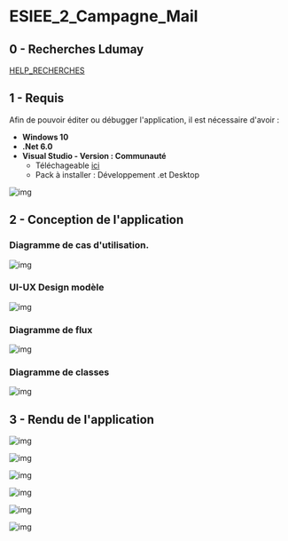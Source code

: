 # ESIEE_2_Campagne_Mail

## 0 - Recherches Ldumay

[HELP_RECHERCHES](HELP_RECHERCHES.md)

## 1 - Requis

Afin de pouvoir éditer ou débugger l'application, il est nécessaire d'avoir :

- **Windows 10**
- **.Net 6.0**
- **Visual Studio - Version : Communauté**
    - Téléchageable [ici](https://visualstudio.microsoft.com/fr/downloads/)
    - Pack à installer : Développement .et Desktop
    
![img](_img/Visual_Studio_Installer.png)

## 2 - Conception de l'application

### Diagramme de cas d'utilisation.

![img](_img/Projet_CSharp-User_Case.jpg)

### UI-UX Design modèle

![img](_img/Projet_CSharp-UI_UX_Design.jpg)

### Diagramme de flux

![img](_img/Projet_CSharp-Diagramme_de_flux.jpg)

### Diagramme de classes

![img](_img/Projet_CSharp-Diagramme_de_classe.jpg)

## 3 - Rendu de l'application

![img](_img/app_001.png)

![img](_img/app_002.png)

![img](_img/app_003.png)

![img](_img/app_004.png)

![img](_img/app_005.png)

![img](_img/app_006.png)